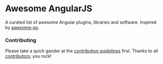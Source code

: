 # Awesome AngularJS

A curated list of awesome Angular plugins, libraries and software. Inspired by [awesome-go](https://github.com/avelino/awesome-go).

### Contributing

Please take a quick gander at the [contribution guidelines](https://github.com/hugoleodev/awesome-angular/blob/master/CONTRIBUTING.md) first. Thanks to all [contributors](https://github.com/hugoleodev/awesome-angular/graphs/contributors); you rock!

